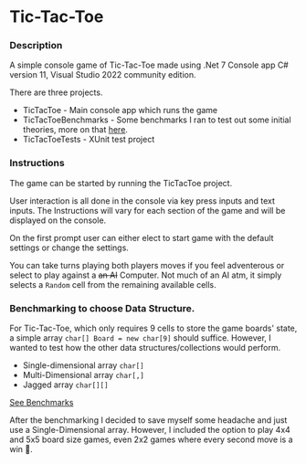 # Tic-Tac-Toe

### Description
A simple console game of Tic-Tac-Toe made using .Net 7 Console app C# version 11, Visual Studio 2022 community edition. 

There are three projects.
* TicTacToe - Main console app which runs the game
* TicTacToeBenchmarks - Some benchmarks I ran to test out some initial theories, more on that [here](TicTacToeBenchmarks/README.md). 
* TicTacToeTests - XUnit test project
### Instructions
The game can be started by running the TicTacToe project. 

User interaction is all done in the console via key press inputs and text inputs. The Instructions will vary for each section of the game and will be displayed on the console.

On the first prompt user can either elect to start game with the default settings or change the settings.

You can take turns playing both players moves if you feel adventerous or select to play against a ~~an AI~~ Computer. Not much of an AI atm, it simply selects a `Random` cell from the remaining available cells. 

### Benchmarking to choose Data Structure.

For Tic-Tac-Toe, which only requires 9 cells to store the game boards' state, a simple array `char[] Board = new char[9]` should suffice. However, I wanted to test how the other data structures/collections would perform.

* Single-dimensional array `char[]`
* Multi-Dimensional array `char[,]` 
* Jagged array `char[][]` 

[See Benchmarks](TicTacToeBenchmarks/README.md)

After the benchmarking I decided to save myself some headache and just use a Single-Dimensional array. However, I included the option to play 4x4 and 5x5 board size games, even 2x2 games where every second move is a win :handshake:. 


